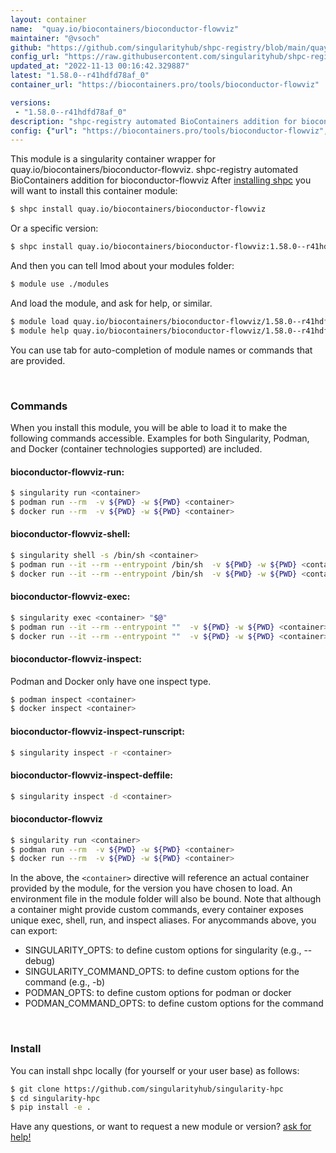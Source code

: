 ```yaml
---
layout: container
name:  "quay.io/biocontainers/bioconductor-flowviz"
maintainer: "@vsoch"
github: "https://github.com/singularityhub/shpc-registry/blob/main/quay.io/biocontainers/bioconductor-flowviz/container.yaml"
config_url: "https://raw.githubusercontent.com/singularityhub/shpc-registry/main/quay.io/biocontainers/bioconductor-flowviz/container.yaml"
updated_at: "2022-11-13 00:16:42.329887"
latest: "1.58.0--r41hdfd78af_0"
container_url: "https://biocontainers.pro/tools/bioconductor-flowviz"

versions:
 - "1.58.0--r41hdfd78af_0"
description: "shpc-registry automated BioContainers addition for bioconductor-flowviz"
config: {"url": "https://biocontainers.pro/tools/bioconductor-flowviz", "maintainer": "@vsoch", "description": "shpc-registry automated BioContainers addition for bioconductor-flowviz", "latest": {"1.58.0--r41hdfd78af_0": "sha256:ddf4d225b40afc541e97271e02c760ac2e4beab62c6f5756d2af9240d2e64cac"}, "tags": {"1.58.0--r41hdfd78af_0": "sha256:ddf4d225b40afc541e97271e02c760ac2e4beab62c6f5756d2af9240d2e64cac"}, "docker": "quay.io/biocontainers/bioconductor-flowviz"}
---
```


This module is a singularity container wrapper for quay.io/biocontainers/bioconductor-flowviz.
shpc-registry automated BioContainers addition for bioconductor-flowviz
After [installing shpc](#install) you will want to install this container module:


```bash
$ shpc install quay.io/biocontainers/bioconductor-flowviz
```

Or a specific version:

```bash
$ shpc install quay.io/biocontainers/bioconductor-flowviz:1.58.0--r41hdfd78af_0
```

And then you can tell lmod about your modules folder:

```bash
$ module use ./modules
```

And load the module, and ask for help, or similar.

```bash
$ module load quay.io/biocontainers/bioconductor-flowviz/1.58.0--r41hdfd78af_0
$ module help quay.io/biocontainers/bioconductor-flowviz/1.58.0--r41hdfd78af_0
```

You can use tab for auto-completion of module names or commands that are provided.

<br>

### Commands

When you install this module, you will be able to load it to make the following commands accessible.
Examples for both Singularity, Podman, and Docker (container technologies supported) are included.

#### bioconductor-flowviz-run:

```bash
$ singularity run <container>
$ podman run --rm  -v ${PWD} -w ${PWD} <container>
$ docker run --rm  -v ${PWD} -w ${PWD} <container>
```

#### bioconductor-flowviz-shell:

```bash
$ singularity shell -s /bin/sh <container>
$ podman run --it --rm --entrypoint /bin/sh  -v ${PWD} -w ${PWD} <container>
$ docker run --it --rm --entrypoint /bin/sh  -v ${PWD} -w ${PWD} <container>
```

#### bioconductor-flowviz-exec:

```bash
$ singularity exec <container> "$@"
$ podman run --it --rm --entrypoint ""  -v ${PWD} -w ${PWD} <container> "$@"
$ docker run --it --rm --entrypoint ""  -v ${PWD} -w ${PWD} <container> "$@"
```

#### bioconductor-flowviz-inspect:

Podman and Docker only have one inspect type.

```bash
$ podman inspect <container>
$ docker inspect <container>
```

#### bioconductor-flowviz-inspect-runscript:

```bash
$ singularity inspect -r <container>
```

#### bioconductor-flowviz-inspect-deffile:

```bash
$ singularity inspect -d <container>
```



#### bioconductor-flowviz

```bash
$ singularity run <container>
$ podman run --rm  -v ${PWD} -w ${PWD} <container>
$ docker run --rm  -v ${PWD} -w ${PWD} <container>
```


In the above, the `<container>` directive will reference an actual container provided
by the module, for the version you have chosen to load. An environment file in the
module folder will also be bound. Note that although a container
might provide custom commands, every container exposes unique exec, shell, run, and
inspect aliases. For anycommands above, you can export:

 - SINGULARITY_OPTS: to define custom options for singularity (e.g., --debug)
 - SINGULARITY_COMMAND_OPTS: to define custom options for the command (e.g., -b)
 - PODMAN_OPTS: to define custom options for podman or docker
 - PODMAN_COMMAND_OPTS: to define custom options for the command

<br>

### Install

You can install shpc locally (for yourself or your user base) as follows:

```bash
$ git clone https://github.com/singularityhub/singularity-hpc
$ cd singularity-hpc
$ pip install -e .
```

Have any questions, or want to request a new module or version? [ask for help!](https://github.com/singularityhub/singularity-hpc/issues)